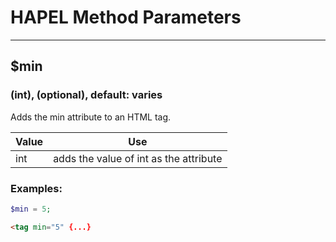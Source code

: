 # HAPEL Method Parameters

---

## $min
### (int), (optional), default: varies

Adds the min attribute to an HTML tag.


| Value | Use                                    |
|-------|----------------------------------------|
| int   | adds the value of int as the attribute |


### Examples:

```php
$min = 5;
```
```html
<tag min="5" {...}
```